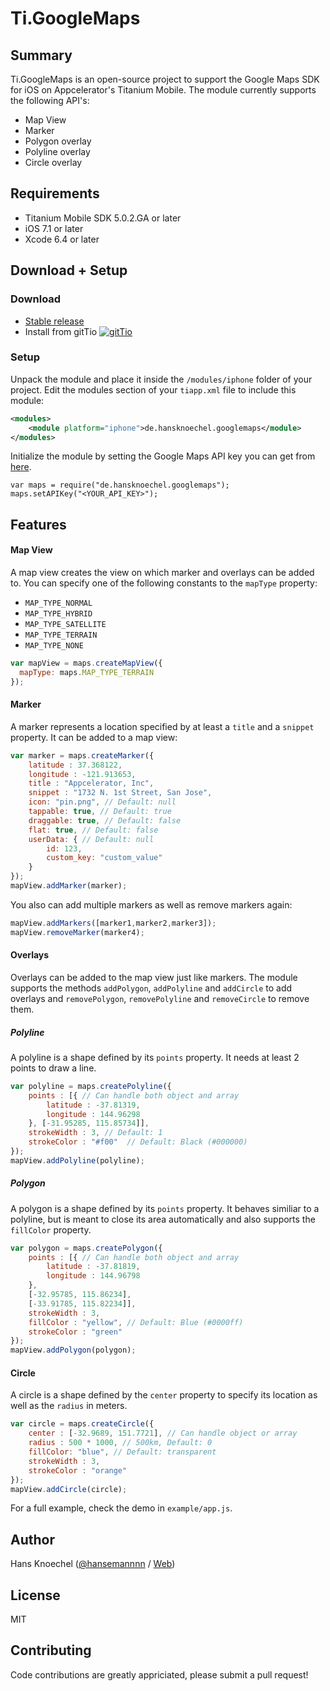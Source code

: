 # Ti.GoogleMaps

 Summary
---------------
Ti.GoogleMaps is an open-source project to support the Google Maps SDK for iOS on Appcelerator's Titanium Mobile. The module currently supports the following API's:
  - Map View
  - Marker
  - Polygon overlay
  - Polyline overlay
  - Circle overlay

Requirements
---------------
  - Titanium Mobile SDK 5.0.2.GA or later
  - iOS 7.1 or later
  - Xcode 6.4 or later

Download + Setup
---------------

### Download
  * [Stable release](https://github.com/hansemannn/Ti.GoogleMaps/releases)
  * Install from gitTio    [![gitTio](http://gitt.io/badge.png)](http://gitt.io/component/de.hansknoechel.googlemaps)
  
### Setup
Unpack the module and place it inside the ``/modules/iphone`` folder of your project.
Edit the modules section of your ``tiapp.xml`` file to include this module:
```xml
<modules>
    <module platform="iphone">de.hansknoechel.googlemaps</module>
</modules>
```
Initialize the module by setting the Google Maps API key you can get from [here](https://developers.google.com/maps/signup).
```javascriipt
var maps = require("de.hansknoechel.googlemaps");
maps.setAPIKey("<YOUR_API_KEY>");
```

Features
--------------------------------
#### Map View
A map view creates the view on which marker and overlays can be added to. You can specify one of the following constants to the ``mapType`` property:
 - ``MAP_TYPE_NORMAL``
 - ``MAP_TYPE_HYBRID``
 - ``MAP_TYPE_SATELLITE``
 - ``MAP_TYPE_TERRAIN``
 - ``MAP_TYPE_NONE``
```javascript
var mapView = maps.createMapView({
  mapType: maps.MAP_TYPE_TERRAIN
});
```

#### Marker
A marker represents a location specified by at least a ``title`` and a ``snippet`` property. It can be added to a map view:

```javascript
var marker = maps.createMarker({
	latitude : 37.368122,
	longitude : -121.913653,
	title : "Appcelerator, Inc",
	snippet : "1732 N. 1st Street, San Jose",
	icon: "pin.png", // Default: null
	tappable: true, // Default: true
	draggable: true, // Default: false
	flat: true, // Default: false
	userData: { // Default: null
	    id: 123,
	    custom_key: "custom_value"
	}
});
mapView.addMarker(marker);
```

You also can add multiple markers as well as remove markers again:
```javascript
mapView.addMarkers([marker1,marker2,marker3]);
mapView.removeMarker(marker4);
```

#### Overlays
Overlays can be added to the map view just like markers. The module supports the methods ``addPolygon``, ``addPolyline`` and ``addCircle`` to add overlays and ``removePolygon``, ``removePolyline`` and ``removeCircle`` to remove them.

##### Polyline
A polyline is a shape defined by its ``points`` property. It needs at least 2 points to draw a line.

```javascript
var polyline = maps.createPolyline({
	points : [{ // Can handle both object and array
		latitude : -37.81319,
		longitude : 144.96298
	}, [-31.95285, 115.85734]],
	strokeWidth : 3, // Default: 1
	strokeColor : "#f00"  // Default: Black (#000000)
});
mapView.addPolyline(polyline);
```

##### Polygon
A polygon is a shape defined by its ``points`` property. It behaves similiar to a polyline, but is meant to close its area automatically and also supports the ``fillColor`` property.

```javascript
var polygon = maps.createPolygon({
	points : [{ // Can handle both object and array
		latitude : -37.81819,
		longitude : 144.96798
	},
	[-32.95785, 115.86234],
	[-33.91785, 115.82234]],
	strokeWidth : 3,
	fillColor : "yellow", // Default: Blue (#0000ff)
	strokeColor : "green"
});
mapView.addPolygon(polygon);
```

#### Circle
A circle is a shape defined by the ``center`` property to specify its location as well as the ``radius`` in meters.

```javascript
var circle = maps.createCircle({
	center : [-32.9689, 151.7721], // Can handle object or array
	radius : 500 * 1000, // 500km, Default: 0
	fillColor: "blue", // Default: transparent
	strokeWidth : 3,
	strokeColor : "orange"
});
mapView.addCircle(circle);
````

For a full example, check the demo in ```example/app.js```.

Author
---------------
Hans Knoechel ([@hansemannnn](https://twitter.com/hansemannnn) / [Web](http://hans-knoechel.de))

License
---------------
MIT

Contributing
---------------
Code contributions are greatly appriciated, please submit a pull request!



